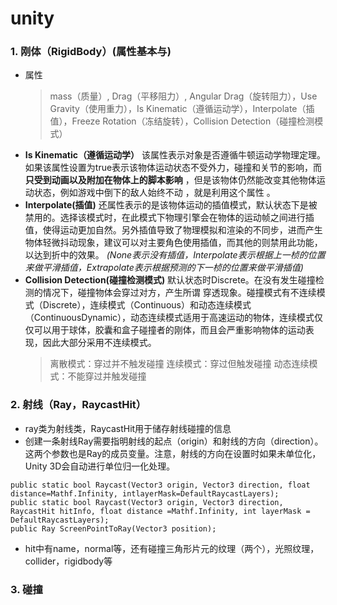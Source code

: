 # unity

### 1. 刚体（RigidBody）(属性基本与)
* 属性
  > mass（质量）, Drag（平移阻力）, Angular Drag（旋转阻力），Use Gravity（使用重力），Is Kinematic（遵循运动学），Interpolate（插值），Freeze Rotation（冻结旋转），Collision Detection（碰撞检测模式）
* __Is Kinematic（遵循运动学）__  该属性表示对象是否遵循牛顿运动学物理定理。如果该属性设置为true表示该物体运动状态不受外力，碰撞和关节的影响，而 __只受到动画以及附加在物体上的脚本影响__ ，但是该物体仍然能改变其他物体运动状态，例如游戏中倒下的敌人始终不动 ，就是利用这个属性 。
* __Interpolate(插值)__  还属性表示的是该物体运动的插值模式，默认状态下是被禁用的。选择该模式时，在此模式下物理引擎会在物体的运动帧之间进行插值，使得运动更加自然。另外插值导致了物理模拟和渲染的不同步，进而产生物体轻微抖动现象，建议可以对主要角色使用插值，而其他的则禁用此功能，以达到折中的效果。 _(None表示没有插值，Interpolate表示根据上一桢的位置来做平滑插值，Extrapolate表示根据预测的下一桢的位置来做平滑插值)_
* __Collision Detection(碰撞检测模式)__ 默认状态时Discrete。在没有发生碰撞检测的情况下，碰撞物体会穿过对方，产生所谓 穿透现象。碰撞模式有不连续模式（Discrete），连续模式（Continuous）和动态连续模式（ContinuousDynamic），动态连续模式适用于高速运动的物体，连续模式仅仅可以用于球体，胶囊和盒子碰撞者的刚体，而且会严重影响物体的运动表现，因此大部分采用不连续模式。 
  > 离散模式：穿过并不触发碰撞
  > 连续模式：穿过但触发碰撞
  > 动态连续模式：不能穿过并触发碰撞
  
### 2. 射线（Ray，RaycastHit）
* ray类为射线类，RaycastHit用于储存射线碰撞的信息
* 创建一条射线Ray需要指明射线的起点（origin）和射线的方向（direction）。这两个参数也是Ray的成员变量。注意，射线的方向在设置时如果未单位化，Unity 3D会自动进行单位归一化处理。
```
public static bool Raycast(Vector3 origin, Vector3 direction, float distance=Mathf.Infinity, intlayerMask=DefaultRaycastLayers); 
public static bool Raycast(Vector3 origin, Vector3 direction, RaycastHit hitInfo, float distance =Mathf.Infinity, int layerMask = DefaultRaycastLayers); 
public Ray ScreenPointToRay(Vector3 position);
```
* hit中有name，normal等，还有碰撞三角形片元的纹理（两个），光照纹理，collider，rigidbody等

### 3. 碰撞
